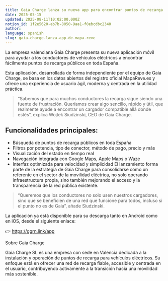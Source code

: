 ```yaml
---
title: Gaia Charge lanza su nueva app para encontrar puntos de recarga en toda España
date: 2025-05-15
updated: 2025-08-11T10:02:00.000Z
notion_id: 1f2e5620-ab7b-8050-9aa1-f0ebcdbc2340
author: 
language: spanish
slug: gaia-charge-lanza-app-de-mapa-reve
---
```


La empresa valenciana Gaia Charge presenta su nueva aplicación móvil para ayudar a los conductores de vehículos eléctricos a encontrar fácilmente puntos de recarga públicos en toda España.

Esta aplicación, desarrollada de forma independiente por el equipo de Gaia Charge, se basa en los datos abiertos del registro oficial MapaReve.es y ofrece una experiencia de usuario ágil, moderna y centrada en la utilidad práctica.

> “Sabemos que para muchos conductores la recarga sigue siendo una fuente de frustración. Queríamos crear algo sencillo, rápido y útil, que realmente ayude a encontrar un cargador compatible allá donde estés”, explica Wojtek Siudzinski, CEO de Gaia Charge.

## Funcionalidades principales:

- Búsqueda de puntos de recarga públicos en toda España
- Filtros por potencia, tipo de conector, método de pago, precio y más
- Visualización del estado en tiempo real
- Navegación integrada con Google Maps, Apple Maps o Waze
- Interfaz optimizada para velocidad y simplicidad
El lanzamiento forma parte de la estrategia de Gaia Charge para consolidarse como un referente en el sector de la movilidad eléctrica, no solo operando infraestructura propia, sino también mejorando el acceso y la transparencia de la red pública existente.

> “Queremos que los conductores no solo usen nuestros cargadores, sino que se beneficien de una red que funcione para todos, incluso si el punto no es de Gaia”, añade Siudzinski.

La aplicación ya está disponible para su descarga tanto en Android como en iOS, desde el siguiente enlace:

👉 https://ggrn.link/app

Sobre Gaia Charge

Gaia Charge SL es una empresa con sede en Valencia dedicada a la instalación y operación de puntos de recarga para vehículos eléctricos. Su enfoque está en ofrecer una red de recarga fiable, accesible y centrada en el usuario, contribuyendo activamente a la transición hacia una movilidad más sostenible.



